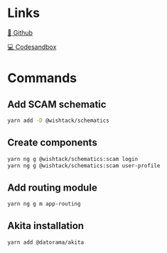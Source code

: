 # Links

[🐙 Github](https://github.com/wishtack-training/wt-training-angular/tree/2019-10-08)

[💻 Codesandbox](https://codesandbox.io/s/github/wishtack-training/wt-training-angular/tree/2019-10-08)

# Commands

## Add SCAM schematic

```sh
yarn add -D @wishtack/schematics
```

## Create components

```sh
yarn ng g @wishtack/schematics:scam login
yarn ng g @wishtack/schematics:scam user-profile
```

## Add routing module

```sh
yarn ng g m app-routing
```

## Akita installation

```sh
yarn add @datorama/akita
```
